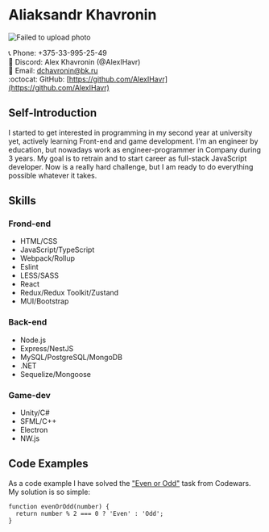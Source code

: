 # Aliaksandr Khavronin

![Failed to upload photo](https://avatars.githubusercontent.com/u/77291278?s=400&u=f50fc2193cc28c505f3af9e2a34ea69a92fcebd2&v=4)

:telephone_receiver: Phone: +375-33-995-25-49  
:iphone: Discord: Alex Khavronin (@AlexIHavr)  
:email: Email: [dchavronin@bk.ru](dchavronin@bk.ru)  
:octocat: GitHub: [https://github.com/AlexIHavr](https://github.com/AlexIHavr)

## Self-Introduction

I started to get interested in programming in my second year at university yet, actively learning Front-end and game development. I'm an engineer by education, but nowadays work as engineer-programmer in Company during 3 years. My goal is to retrain and to start career as full-stack JavaScript developer. Now is a really hard challenge, but I am ready to do everything possible whatever it takes.

## Skills

### Frond-end

- HTML/CSS
- JavaScript/TypeScript
- Webpack/Rollup
- Eslint
- LESS/SASS
- React
- Redux/Redux Toolkit/Zustand
- MUI/Bootstrap

### Back-end

- Node.js
- Express/NestJS
- MySQL/PostgreSQL/MongoDB
- .NET
- Sequelize/Mongoose

### Game-dev

- Unity/C#
- SFML/C++
- Electron
- NW.js

## Code Examples

As a code example I have solved the ["Even or Odd"](https://www.codewars.com/kata/53da3dbb4a5168369a0000fe) task from Codewars. My solution is so simple:
```
function evenOrOdd(number) {
  return number % 2 === 0 ? 'Even' : 'Odd';
}
```